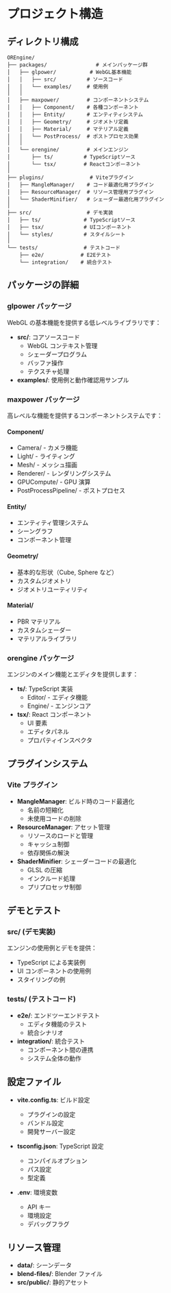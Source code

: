 # プロジェクト構造

## ディレクトリ構成

```
OREngine/
├── packages/                # メインパッケージ群
│   ├── glpower/           # WebGL基本機能
│   │   ├── src/          # ソースコード
│   │   └── examples/     # 使用例
│   │
│   ├── maxpower/         # コンポーネントシステム
│   │   ├── Component/    # 各種コンポーネント
│   │   ├── Entity/       # エンティティシステム
│   │   ├── Geometry/     # ジオメトリ定義
│   │   ├── Material/     # マテリアル定義
│   │   └── PostProcess/  # ポストプロセス効果
│   │
│   └── orengine/         # メインエンジン
│       ├── ts/          # TypeScriptソース
│       └── tsx/         # Reactコンポーネント
│
├── plugins/               # Viteプラグイン
│   ├── MangleManager/    # コード最適化用プラグイン
│   ├── ResourceManager/  # リソース管理用プラグイン
│   └── ShaderMinifier/   # シェーダー最適化用プラグイン
│
├── src/                  # デモ実装
│   ├── ts/              # TypeScriptソース
│   ├── tsx/             # UIコンポーネント
│   └── styles/          # スタイルシート
│
└── tests/               # テストコード
    ├── e2e/            # E2Eテスト
    └── integration/    # 統合テスト
```

## パッケージの詳細

### glpower パッケージ

WebGL の基本機能を提供する低レベルライブラリです：

- **src/**: コアソースコード
  - WebGL コンテキスト管理
  - シェーダープログラム
  - バッファ操作
  - テクスチャ処理
- **examples/**: 使用例と動作確認用サンプル

### maxpower パッケージ

高レベルな機能を提供するコンポーネントシステムです：

#### Component/

- Camera/ - カメラ機能
- Light/ - ライティング
- Mesh/ - メッシュ描画
- Renderer/ - レンダリングシステム
- GPUCompute/ - GPU 演算
- PostProcessPipeline/ - ポストプロセス

#### Entity/

- エンティティ管理システム
- シーングラフ
- コンポーネント管理

#### Geometry/

- 基本的な形状（Cube, Sphere など）
- カスタムジオメトリ
- ジオメトリユーティリティ

#### Material/

- PBR マテリアル
- カスタムシェーダー
- マテリアルライブラリ

### orengine パッケージ

エンジンのメイン機能とエディタを提供します：

- **ts/**: TypeScript 実装
  - Editor/ - エディタ機能
  - Engine/ - エンジンコア
- **tsx/**: React コンポーネント
  - UI 要素
  - エディタパネル
  - プロパティインスペクタ

## プラグインシステム

### Vite プラグイン

- **MangleManager**: ビルド時のコード最適化
  - 名前の短縮化
  - 未使用コードの削除
- **ResourceManager**: アセット管理
  - リソースのロードと管理
  - キャッシュ制御
  - 依存関係の解決
- **ShaderMinifier**: シェーダーコードの最適化
  - GLSL の圧縮
  - インクルード処理
  - プリプロセッサ制御

## デモとテスト

### src/ (デモ実装)

エンジンの使用例とデモを提供：

- TypeScript による実装例
- UI コンポーネントの使用例
- スタイリングの例

### tests/ (テストコード)

- **e2e/**: エンドツーエンドテスト
  - エディタ機能のテスト
  - 統合シナリオ
- **integration/**: 統合テスト
  - コンポーネント間の連携
  - システム全体の動作

## 設定ファイル

- **vite.config.ts**: ビルド設定

  - プラグインの設定
  - バンドル設定
  - 開発サーバー設定

- **tsconfig.json**: TypeScript 設定

  - コンパイルオプション
  - パス設定
  - 型定義

- **.env**: 環境変数
  - API キー
  - 環境設定
  - デバッグフラグ

## リソース管理

- **data/**: シーンデータ
- **blend-files/**: Blender ファイル
- **src/public/**: 静的アセット
